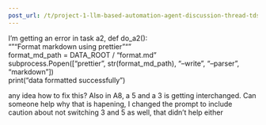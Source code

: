 ```yaml
---
post_url: /t/project-1-llm-based-automation-agent-discussion-thread-tds-jan-2025/164277/117
---
```

I’m getting an error in task a2, def do\_a2():  
“”“Format markdown using prettier”“”  
format\_md\_path = DATA\_ROOT / “format.md”  
subprocess.Popen([“prettier”, str(format\_md\_path), “–write”, “–parser”, “markdown”])  
print(“data formatted successfully”)

any idea how to fix this? Also in A8, a 5 and a 3 is getting interchanged. Can someone help why that is hapening, I changed the prompt to include caution about not switching 3 and 5 as well, that didn’t help either